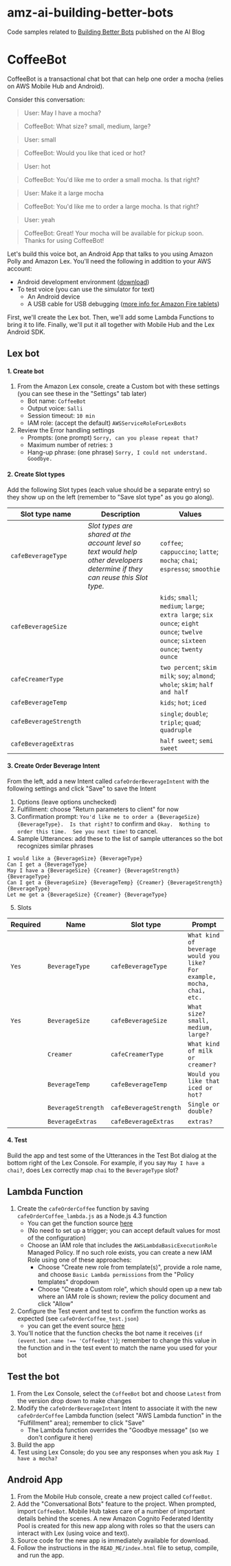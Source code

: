 # amz-ai-building-better-bots
Code samples related to [Building Better Bots](https://aws.amazon.com/blogs/ai/building-better-bots-part-2/) published on the AI Blog

# CoffeeBot

CoffeeBot is a transactional chat bot that can help one order a mocha (relies on AWS Mobile Hub and Android).

Consider this conversation:
> User:  May I have a mocha?

> CoffeeBot:  What size?  small, medium, large?

> User:  small

> CoffeeBot:  Would you like that iced or hot?

> User:  hot

> CoffeeBot:  You'd like me to order a small mocha.  Is that right?

> User:  Make it a large mocha

> CoffeeBot:  You'd like me to order a large mocha.  Is that right?

> User:  yeah

> CoffeeBot:  Great! Your mocha will be available for pickup soon. Thanks for using CoffeeBot!

Let's build this voice bot, an Android App that talks to you using Amazon Polly and Amazon Lex.
You'll need the following in addition to your AWS account:
- Android development environment ([download](https://developer.android.com/sdk))
- To test voice (you can use the simulator for text)
	- An Android device
	- A USB cable for USB debugging ([more info for Amazon Fire tablets](https://developer.amazon.com/public/solutions/devices/fire-tablets/app-development/setting-up-your-development-environment-for-fire-tablets))


First, we'll create the Lex bot.  Then, we'll add some Lambda Functions to bring it to life.  Finally, we'll put it all together with Mobile Hub and the Lex Android SDK.

## Lex bot
#### 1. Create bot
1. From the Amazon Lex console, create a Custom bot with these settings (you can see these in the "Settings" tab later)
    - Bot name:  `CoffeeBot`
    - Output voice:  `Salli`
    - Session timeout:  `10 min`
    - IAM role:  (accept the default) `AWSServiceRoleForLexBots`
1. Review the Error handling settings
    - Prompts:  (one prompt)  `Sorry, can you please repeat that?`
    - Maximum number of retries:  `3`
    - Hang-up phrase:  (one phrase) `Sorry, I could not understand.  Goodbye.`

#### 2. Create Slot types
Add the following Slot types (each value should be a separate entry) so they show up on the left (remember to "Save slot type" as you go along).

Slot type name | Description | Values
-------------- | ----------- | --------------------
`cafeBeverageType` | *Slot types are shared at the account level so text would help other developers determine if they can reuse this Slot type.*| `coffee`; `cappuccino`; `latte`; `mocha`; `chai`; `espresso`; `smoothie`
`cafeBeverageSize` | | `kids`; `small`; `medium`; `large`; `extra large`; `six ounce`; `eight ounce`; `twelve ounce`; `sixteen ounce`; `twenty ounce`
`cafeCreamerType` | | `two percent`; `skim milk`; `soy`; `almond`; `whole`; `skim`; `half and half`
`cafeBeverageTemp` | | `kids`; `hot`; `iced`
`cafeBeverageStrength` | | `single`; `double`; `triple`; `quad`; `quadruple`
`cafeBeverageExtras` | | `half sweet`; `semi sweet`

#### 3. Create Order Beverage Intent
From the left, add a new Intent called `cafeOrderBeverageIntent` with the following settings and click "Save" to save the Intent
1. Options (leave options unchecked)
1. Fulfillment:  choose "Return parameters to client" for now
1. Confirmation prompt:  `You'd like me to order a {BeverageSize} {BeverageType}.  Is that right?` to confirm and `Okay.  Nothing to order this time.  See you next time!` to cancel.
1. Sample Utterances:  add these to the list of sample utterances so the bot recognizes similar phrases
```
I would like a {BeverageSize} {BeverageType}
Can I get a {BeverageType}
May I have a {BeverageSize} {Creamer} {BeverageStrength} {BeverageType}
Can I get a {BeverageSize} {BeverageTemp} {Creamer} {BeverageStrength} {BeverageType}
Let me get a {BeverageSize} {Creamer} {BeverageType}
```
5. Slots

Required | Name            | Slot type | Prompt
-------- | --------------- | --------- | -------------
`Yes` | `BeverageType` | `cafeBeverageType` | `What kind of beverage would you like?  For example, mocha, chai, etc.`
`Yes` | `BeverageSize` | `cafeBeverageSize` | `What size?  small, medium, large?`
 &nbsp;| `Creamer` | `cafeCreamerType` | `What kind of milk or creamer?`
 &nbsp;| `BeverageTemp` | `cafeBeverageTemp` | `Would you like that iced or hot?`
 &nbsp;| `BeverageStrength` | `cafeBeverageStrength` | `Single or double?`
 &nbsp;| `BeverageExtras` | `cafeBeverageExtras` | `extras?`

#### 4. Test
Build the app and test some of the Utterances in the Test Bot dialog at the bottom right of the Lex Console.  For example, if you say `May I have a chai?`, does Lex correctly map `chai` to the `BeverageType` slot?

## Lambda Function
1. Create the `cafeOrderCoffee` function by saving `cafeOrderCoffee_lambda.js` as a Node.js 4.3 function
    - You can get the function source [here](https://github.com/awslabs/amz-ai-building-better-bots/blob/master/src/index.js)
    - (No need to set up a trigger; you can accept default values for most of the configuration)
    - Choose an IAM role that includes the `AWSLambdaBasicExecutionRole` Managed Policy.  If no such role exists, you can create a new IAM Role using one of these approaches:
        - Choose "Create new role from template(s)", provide a role name, and choose `Basic Lambda permissions` from the "Policy templates" dropdown
        - Choose "Create a Custom role", which should open up a new tab where an IAM role is shown; review the policy document and click "Allow"
1. Configure the Test event and test to confirm the function works as expected (see `cafeOrderCoffee_test.json`)
    - you can get the event source [here](https://github.com/awslabs/amz-ai-building-better-bots/blob/master/test/cafeOrderCoffee_test.json)
1. You'll notice that the function checks the bot name it receives (``if (event.bot.name !== 'CoffeeBot')``); remember to change this value in the function and in the test event to match the name you used for your bot

## Test the bot
1. From the Lex Console, select the `CoffeeBot` bot and choose `Latest` from the version drop down to make changes
1. Modify the `cafeOrderBeverageIntent` Intent to associate it with the new `cafeOrderCoffee` Lambda function (select "AWS Lambda function" in the "Fulfillment" area); remember to click "Save"
    -  The Lambda function overrides the "Goodbye message" (so we don't configure it here)
1. Build the app
1. Test using Lex Console; do you see any responses when you ask `May I have a mocha?`

## Android App
1. From the Mobile Hub console, create a new project called `CoffeeBot`.
1. Add the "Conversational Bots" feature to the project.  When prompted, import `CoffeeBot`.  Mobile Hub takes care of a number of important details behind the scenes.  A new Amazon Cognito Federated Identity Pool is created for this new app along with roles so that the users can interact with Lex (using voice and text).
1. Source code for the new app is immediately available for download.
1. Follow the instructions in the `READ_ME/index.html` file to setup, compile, and run the app.
